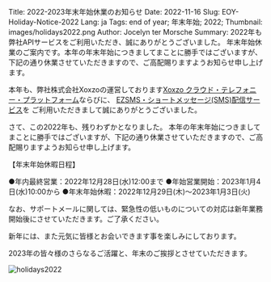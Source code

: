 Title: 2022-2023年末年始休業のお知らせ 
Date: 2022-11-16 
Slug: EOY-Holiday-Notice-2022
Lang: ja 
Tags: end of year; 年末年始; 2022; 
Thumbnail: images/holidays2022.png
Author: Jocelyn ter Morsche
Summary:  2022年も弊社APIサービスをご利用いただき、誠にありがとうございました。
年末年始休業のご案内です。本年の年末年始につきましてまことに勝手ではございますが、下記の通り休業させていただきますので、ご高配賜りますようお知らせ申し上げます。

本年も、弊社株式会社Xoxzoの運営しております[Xoxzo クラウド・テレフォニー・プラットフォーム](https://www.xoxzo.com/ja/)ならびに、
[EZSMS・ショートメッセージ(SMS)配信サービス](https://www.ezsms.biz/ja/)を ご利用いただきまして誠にありがとうございました。


さて、この2022年も、残りわずかとなりました。
本年の年末年始につきましてまことに勝手ではございますが、下記の通り休業させていただきますので、ご高配賜りますようお知らせ申し上げます。

【年末年始休暇日程】

●年内最終営業：2022年12月28日(水)12:00まで
●年始営業開始：2023年1月4日(水)10:00から
●年末年始休暇：2022年12月29日(木)～2023年1月3日(火)


なお、サポートメールに関しては、緊急性の低いものについての対応は新年業務開始後にさせていただきます。ご了承ください。

新年には、また元気に皆様とお会いできます事を楽しみにしております。

2023年の皆々様のさらなるご活躍と、年末のご挨拶とさせていただきます。

![holidays2022](/images/holidays2022.png)
